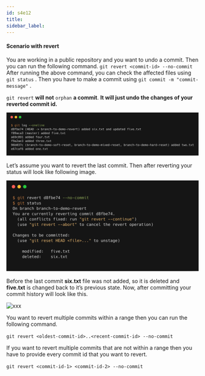 ```yaml
---
id: s4e12
title:
sidebar_label:
---
```


#### Scenario with revert

You are working in a public repository and you want to undo a commit. Then you can run the following command.
`git revert <commit-id> --no-commit`
After running the above command, you can check the affected files using `git status` . Then you have to make a commit using `git commit -m "commit-message"` .

`git revert` **will not** `orphan` **a commit**.
**It will just undo the changes of your reverted commit id.**

![xxx](https://raw.githubusercontent.com/ChickenKyiv/awesome-git-article/master/img/commands/06-git-log-revert.png)

Let’s assume you want to revert the last commit. Then after reverting your status will look like following image.

![xxx](https://raw.githubusercontent.com/ChickenKyiv/awesome-git-article/master/img/commands/07-git-revert.png)

Before the last commit **six.txt** file was not added, so it is deleted and **five.txt** is changed back to it’s previous state.
Now, after committing your commit history will look like this.

![xxx](https://raw.githubusercontent.com/ChickenKyiv/awesome-git-article/master/img/commands/07-git-commit-git-outline.png)

You want to revert multiple commits within a range then you can run the following command.

`git revert <oldest-commit-id>..<recent-commit-id> --no-commit`

If you want to revert multiple commits that are not within a range then you have to provide every commit id that you want to revert.

`git revert <commit-id-1> <commit-id-2> --no-commit`
